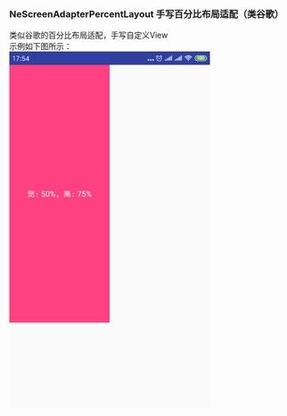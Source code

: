 ### NeScreenAdapterPercentLayout 手写百分比布局适配（类谷歌）
类似谷歌的百分比布局适配，手写自定义View  
示例如下图所示：  
![image](https://github.com/tianyalu/NeScreenAdapterPercentLayout/blob/master/show/show.png)
